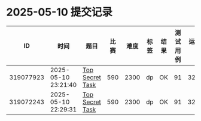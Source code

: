 # 2025-05-10 提交记录

 | ID | 时间 | 题目 | 比赛 | 难度 | 标签 | 结果 | 测试用例 | 运行时间 | 内存消耗 |
 |----|------|-----|-----|------|-----|------|---------|--------|----------|
 | 319077923 | 2025-05-10  23:21:40 | [Top Secret Task](https://codeforces.com/problemset/problem/590/D) | 590 | 2300 | dp | OK | 91 | 327ms | 58400KB |
 | 319072243 | 2025-05-10  22:29:31 | [Top Secret Task](https://codeforces.com/problemset/problem/590/D) | 590 | 2300 | dp | OK | 91 | 327ms | 58400KB |